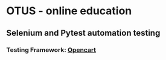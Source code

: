 # OTUS - online education

## Selenium and Pytest automation testing

### Testing Framework: [Opencart](https://github.com/opencart/opencart)